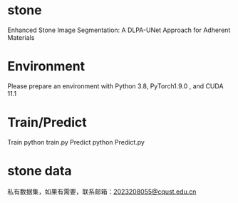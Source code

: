 # stone
Enhanced Stone Image Segmentation: A DLPA-UNet Approach for Adherent Materials


# Environment
Please prepare an environment with Python 3.8, PyTorch1.9.0 , and CUDA 11.1

# Train/Predict
Train
python train.py
Predict
python Predict.py
# stone data
私有数据集，如果有需要，联系邮箱：2023208055@cqust.edu.cn
